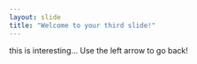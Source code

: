 ```yaml
---
layout: slide
title: "Welcome to your third slide!"
---
```

this is interesting...
Use the left arrow to go back!